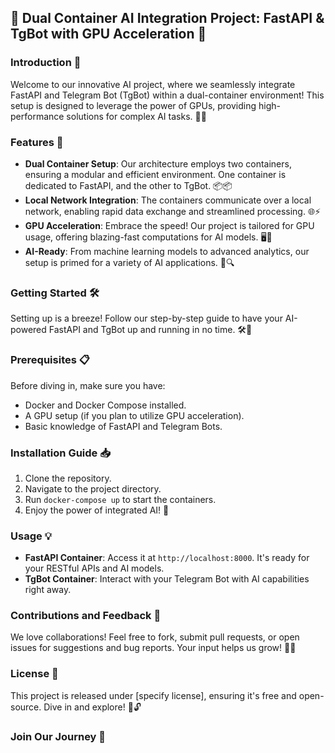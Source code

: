 ## 🌟 Dual Container AI Integration Project: FastAPI & TgBot with GPU Acceleration 🌟

### Introduction 🚀
Welcome to our innovative AI project, where we seamlessly integrate FastAPI and Telegram Bot (TgBot) within a dual-container environment! This setup is designed to leverage the power of GPUs, providing high-performance solutions for complex AI tasks. 🤖✨

### Features 🌈
- **Dual Container Setup**: Our architecture employs two containers, ensuring a modular and efficient environment. One container is dedicated to FastAPI, and the other to TgBot. 📦📦
- **Local Network Integration**: The containers communicate over a local network, enabling rapid data exchange and streamlined processing. 🌐⚡
- **GPU Acceleration**: Embrace the speed! Our project is tailored for GPU usage, offering blazing-fast computations for AI models. 🖥️🚀
- **AI-Ready**: From machine learning models to advanced analytics, our setup is primed for a variety of AI applications. 🧠🔍

### Getting Started 🛠️
Setting up is a breeze! Follow our step-by-step guide to have your AI-powered FastAPI and TgBot up and running in no time. 🛠️💨

### Prerequisites 📋
Before diving in, make sure you have:
- Docker and Docker Compose installed.
- A GPU setup (if you plan to utilize GPU acceleration).
- Basic knowledge of FastAPI and Telegram Bots.

### Installation Guide 📥
1. Clone the repository.
2. Navigate to the project directory.
3. Run `docker-compose up` to start the containers.
4. Enjoy the power of integrated AI! 🎉

### Usage 💡
- **FastAPI Container**: Access it at `http://localhost:8000`. It's ready for your RESTful APIs and AI models.
- **TgBot Container**: Interact with your Telegram Bot with AI capabilities right away.

### Contributions and Feedback 🤝
We love collaborations! Feel free to fork, submit pull requests, or open issues for suggestions and bug reports. Your input helps us grow! 🌱💬

### License 📄
This project is released under [specify license], ensuring it's free and open-source. Dive in and explore! 📖🔓

### Join Our Journey 🚀




